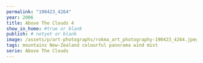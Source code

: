 ```yaml
---
permalink: "190423_4264"
year: 2006
title: Above The Clouds 4
show_in_home: #true or blank
publish: # notyet or blank
image: /assets/p/art-photographs/rokma_art_photography-190423_4264.jpeg
tags: mountains New-Zealand colourful panorama wind mist
serie: Above The Clouds
---
```


